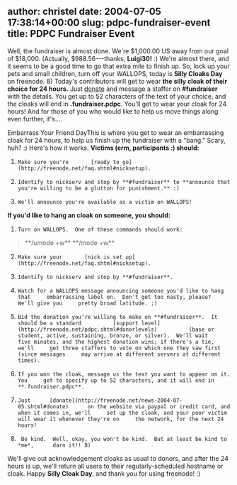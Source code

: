 author: christel
date: 2004-07-05 17:38:14+00:00
slug: pdpc-fundraiser-event
title: PDPC Fundraiser Event
---

Well, the fundraiser is almost done.  We're $1,000.00 US away from our goal of $18,000.  (Actually, $988.56---thanks, **Luigi30!** :) We're almost there, and it seems to be a good time to go that extra mile to finish up.  So, lock up your pets and small children, turn off your WALLOPS, today is **Silly Cloaks Day** on freenode. 8)
Today's contributors will get to wear **the silly cloak of their choice for 24 hours.** Just  [donate](http://freenode.net/news-2004-07-05.shtml#donate)  and message a staffer on **#fundraiser** with the details. You get up to 52 characters of the text of your choice, and the cloaks will end in **.fundraiser.pdpc**. You'll get to wear your cloak for 24 hours!
And for those of you who would like to help us move things along even further, it's....

Embarrass Your Friend DayThis is where you get to wear an embarrassing cloak for 24 hours, to help us finish up the fundraiser with a "bang." Scary, huh? :) Here's how it works.
**Victims (erm, participants :) should:**



	
  1.     Make sure you're       [ready to go](http://freenode.net/faq.shtml#nicksetup).

	
  2.     Identify to nickserv and stop by **#fundraiser** to **announce that     you're willing to be a glutton for punishment.** :)

	
  3.     We'll announce you're available as a victim on WALLOPS!



**If you'd like to hang an cloak on someone, you should:**



	
  1.     Turn on WALLOPS.  One of these commands should work:


<blockquote>      **/umode +w**
**/mode <yournick> +w**</blockquote>




	
  2.     Make sure your       [nick is set up](http://freenode.net/faq.shtml#nicksetup).

	
  3.     Identify to nickserv and stop by **#fundraiser**.

	
  4.     Watch for a WALLOPS message announcing someone you'd like to hang that     embarrassing label on.  Don't get too nasty, please?  We'll give you     pretty broad latitude. ;)

	
  5.     Bid the donation you're willing to make on **#fundraiser**.  It     should be a standard          [support level](http://freenode.net/pdpc.shtml#donorlevels)          (base or student, active, sustaining, bronze, or silver).  We'll wait     five minutes, and the highest donation wins; if there's a tie, we'll     get three staffers to vote on which one they saw first (since messages     may arrive at different servers at different times).

	
  6.     If you won the cloak, message us the text you want to appear on it.  You     get to specify up to 52 characters, and it will end in     **.fundraiser.pdpc**.

	
  7.     Just      [donate](http://freenode.net/news-2004-07-05.shtml#donate)      on the website via paypal or credit card, and when it comes in, we'll     set up the cloak, and your poor victim will wear it whenever they're on     the network, for the next 24 hours!

	
  8.      Be kind.  Well, okay, you won't be kind.  But at least be kind to *me*,      darn it!! 8)


We'll give out acknowledgement cloaks as usual to donors, and after the 24 hours is up, we'll return all users to their regularly-scheduled hostname or cloak.  Happy **Silly Cloak Day**, and thank you for using freenode! :)  
